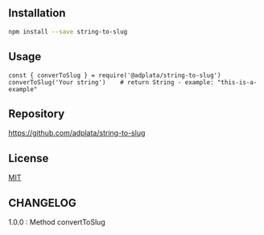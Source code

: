 ## Installation

```bash
npm install --save string-to-slug
```

## Usage

```script
const { converToSlug } = require('@adplata/string-to-slug')
converToSlug('Your string')    # return String - example: "this-is-a-example"

```

## Repository

https://github.com/adplata/string-to-slug

## License

[MIT](https://choosealicense.com/licenses/mit/)

## CHANGELOG

1.0.0 : Method convertToSlug
